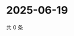 # 2025-06-19

共 0 条

<!-- BEGIN ZHIHUVIDEO -->
<!-- 最后更新时间 Thu Jun 19 2025 07:11:17 GMT+0800 (China Standard Time) -->

<!-- END ZHIHUVIDEO -->
